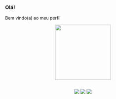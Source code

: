 ### Olá! 
Bem vindo(a) ao meu perfil

<div align=center >
  <a href="https://github.com/JenifferBitancort">
  <img height="180em" src="https://github-readme-stats.vercel.app/api?username=JenifferBitancort&show_icons=true&theme=default&include_all_commits=true&count_private=true"/>
</div>
  </div>


  ##
 
<div align=center> 
  <a href="https://www.linkedin.com/in/jeniffer-karina-bitancort-256b8a186/" target="_blank"><img src="https://img.shields.io/badge/-LinkedIn-%230077B5?style=for-the-badge&logo=linkedin&logoColor=white" target="_blank"></a> 
  <a href = "mailto:jenifferbitancort@gmail.com"><img src="https://img.shields.io/badge/-Gmail-%23333?style=for-the-badge&logo=gmail&logoColor=white" target="_blank"></a>
  <a href="https://instagram.com/jeny_bitancort" target="_blank"><img src="https://img.shields.io/badge/-Instagram-%23E4405F?style=for-the-badge&logo=instagram&logoColor=white" target="_blank"></a>
</div>

